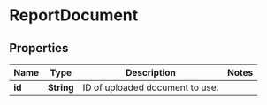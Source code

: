 
# ReportDocument

## Properties
Name | Type | Description | Notes
------------ | ------------- | ------------- | -------------
**id** | **String** | ID of uploaded document to use. | 



